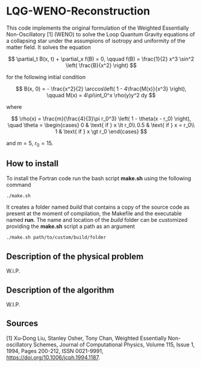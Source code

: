 # LQG-WENO-Reconstruction

This code implements the original formulation of the Weighted Essentially Non-Oscillatory [1] (WENO) to solve the Loop Quantum Gravity equations of a collapsing star under the assumpions of isotropy and uniformity of the matter field.
It solves the equation

$$
\partial_t B(x, t) + \partial_x f(B) = 0, \qquad f(B) = \frac{1}{2} x^3 \sin^2 \left( \frac{B}{x^2} \right) 
$$

for the following initial condition

$$
B(x, 0) = - \frac{x^2}{2} \arccos\left( 1 - 4\frac{M(x)}{x^3} \right), \qquad M(x) = 4\pi\int_0^x \rho(y)y^2 dy 
$$

where

$$
\rho(x) = \frac{m}{\frac{4}{3}\pi r_0^3} \left( 1 - \theta(x - r_0)  \right), \quad \theta = \begin{cases} 
0 & \text{ if } x \lt r_0\\ 
0.5 & \text{ if } x = r_0\\ 
1 & \text{ if } x \gt r_0 
\end{cases}
$$

and $m = 5$, $r_0 = 15$.

## How to install

To install the Fortran code run the bash script **make.sh** using the following command
```bash
./make.sh
```
It creates a folder named _build_ that contains a copy of the source code as present at the moment of compilation, the Makefile and the executable named **run**. The name and location of the _build_ folder can be customized providing the **make.sh** script a path as an argument
```bash
./make.sh path/to/custom/build/folder
```

## Description of the physical problem

W.i.P.

## Description of the algorithm

W.I.P.

## Sources

[1] Xu-Dong Liu, Stanley Osher, Tony Chan,
Weighted Essentially Non-oscillatory Schemes,
Journal of Computational Physics,
Volume 115, Issue 1,
1994,
Pages 200-212,
ISSN 0021-9991,
https://doi.org/10.1006/jcph.1994.1187.
